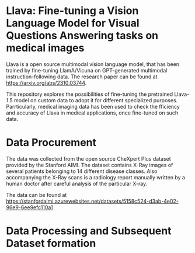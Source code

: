 # Llava: Fine-tuning a Vision Language Model for Visual Questions Answering tasks on medical images
Llava is a open source multimodal vision language model, that has been trained by fine-tuning LlamA/Vicuna on GPT-generated multimodal instruction-following data. The research paper can be found at https://arxiv.org/abs/2310.03744.

This repository explores the possibilities of fine-tuning the pretrained Llava-1.5 model on custom data to adopt it for different specialized purposes. Parrticularly, medical imaging data has been used to check the fficiency and accuracy of Llava in medical applications, once fine-tuned on such data.

# Data Procurement
The data was collected from the open source CheXpert Plus dataset provided by the Stanford AIMI. The dataset contains X-Ray images of several patients belonging to 14 different disease classes. Also accompanying the X-Ray scans is a radiology report manually written by a human doctor after careful analysis of the particular X-ray. 

The data can be found at https://stanfordaimi.azurewebsites.net/datasets/5158c524-d3ab-4e02-96e9-6ee9efc110a1

# Data Processing and Subsequent Dataset formation


